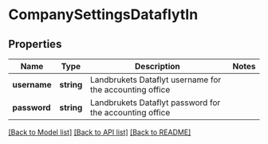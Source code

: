 # CompanySettingsDataflytIn

## Properties
Name | Type | Description | Notes
------------ | ------------- | ------------- | -------------
**username** | **string** | Landbrukets Dataflyt username for the accounting office | 
**password** | **string** | Landbrukets Dataflyt password for the accounting office | 

[[Back to Model list]](../README.md#documentation-for-models) [[Back to API list]](../README.md#documentation-for-api-endpoints) [[Back to README]](../README.md)


